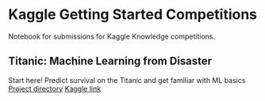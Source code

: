 # Kaggle Getting Started Competitions

Notebook for submissions for Kaggle Knowledge competitions.


## Titanic: Machine Learning from Disaster

Start here! Predict survival on the Titanic and get familiar with ML basics <br>
[Project directory](titanic/README.md)
[Kaggle link](https://www.kaggle.com/c/titanic)
